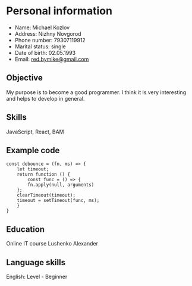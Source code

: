 # Personal information
* Name: Michael Kozlov
* Address: Nizhny Novgorod
* Phone number: 79307119912
* Marital status: single
* Date of birth: 02.05.1993
* Email: red.bymike@gmail.com

## Objective
My purpose is to become a good programmer. I think it is very interesting and helps to develop in general.

## Skills
JavaScript, React, BAM

## Example code
```
const debounce = (fn, ms) => {
    let timeout;
    return function () {
        const func = () => {
        fn.apply(null, arguments)
    };
    clearTimeout(timeout);
    timeout = setTimeout(func, ms);
    }
}
```

## Education
Online IT course Lushenko Alexander

## Language skills
English: Level - Beginner